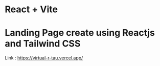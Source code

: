 # React + Vite

# Landing Page create using Reactjs and Tailwind CSS

Link : https://virtual-r-tau.vercel.app/
